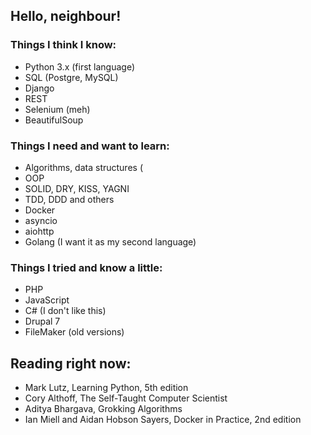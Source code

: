 ## Hello, neighbour!

### Things I think I know:
- Python 3.x (first language)
- SQL (Postgre, MySQL)
- Django
- REST
- Selenium (meh)
- BeautifulSoup

### Things I need and want to learn:
- Algorithms, data structures (
- OOP
- SOLID, DRY, KISS, YAGNI
- TDD, DDD and others
- Docker
- asyncio
- aiohttp
- Golang (I want it as my second language)

### Things I tried and know a little:
- PHP
- JavaScript
- C# (I don't like this)
- Drupal 7
- FileMaker (old versions)

## Reading right now:
- Mark Lutz, Learning Python, 5th edition
- Cory Althoff, The Self-Taught Computer Scientist
- Aditya Bhargava, Grokking Algorithms
- Ian Miell and Aidan Hobson Sayers, Docker in Practice, 2nd edition
